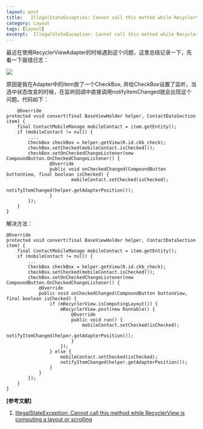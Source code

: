 ```yaml
---
layout: post
title:   IllegalStateException: Cannot call this method while RecyclerView is computing a layout or scrolling 
category: Layout
tags: [Layout]
excerpt:  IllegalStateException: Cannot call this method while RecyclerView is computing a layout or scrolling
---
```


最近在使用RecyclerViewAdapter的时候遇到这个问题，这里总结记录一下，先看一下报错日志：

![](http://www.nangongyibin.com/assets/images/Android/Layout/5.jpg)

原因是我在Adapter中的item放了一个CheckBox, 并给CheckBox设置了监听，当选中状态改变的时候，在监听回调中直接调用notifyItemChanged就会出现这个问题。代码如下：

	    @Override
    protected void convert(final BaseViewHolder helper, ContactDataSection item) {
        final ContactMobileManage mobileContact = item.getEntity();
        if (mobileContact != null) {
            ....
            CheckBox checkBox = helper.getView(R.id.ckb_check);
            checkBox.setChecked(mobileContact.isChecked());
            checkBox.setOnCheckedChangeListener(new CompoundButton.OnCheckedChangeListener() {
                    @Override
                    public void onCheckedChanged(CompoundButton buttonView, final boolean isChecked) {
                      	    mobileContact.setChecked(isChecked);
                            notifyItemChanged(helper.getAdapterPosition());
                    }
            });
        }
    }

解决方法：

	@Override
    protected void convert(final BaseViewHolder helper, ContactDataSection item) {
        final ContactMobileManage mobileContact = item.getEntity();
        if (mobileContact != null) {
        	...
            CheckBox checkBox = helper.getView(R.id.ckb_check);
            checkBox.setChecked(mobileContact.isChecked());
            checkBox.setOnCheckedChangeListener(new CompoundButton.OnCheckedChangeListener() {
                @Override
                public void onCheckedChanged(CompoundButton buttonView, final boolean isChecked) {
                    if (mRecyclerView.isComputingLayout()) {
                        mRecyclerView.post(new Runnable() {
                            @Override
                            public void run() {
                                mobileContact.setChecked(isChecked);
                                notifyItemChanged(helper.getAdapterPosition());
                            }
                        });
                    } else {
                        mobileContact.setChecked(isChecked);
                        notifyItemChanged(helper.getAdapterPosition());
                    }
                }
            });
        }
    }




**[参考文献]**

1. [IllegalStateException: Cannot call this method while RecyclerView is computing a layout or scrolling](https://blog.csdn.net/lyabc123456/article/details/86715471 "IllegalStateException: Cannot call this method while RecyclerView is computing a layout or scrolling")

